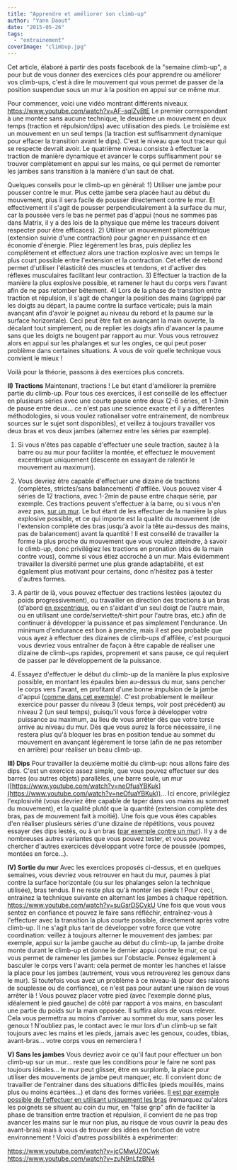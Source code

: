 ```yaml
---
title: "Apprendre et améliorer son climb-up"
author: "Yann Daout"
date: "2015-05-26"
tags: 
  - "entrainement"
coverImage: "climbup.jpg"
---
```


Cet article, élaboré à partir des posts facebook de la "semaine climb-up", a pour but de vous donner des exercices clés pour apprendre ou améliorer vos climb-ups, c'est à dire le mouvement qui vous permet de passer de la position suspendue sous un mur à la position en appui sur ce même mur.

Pour commencer, voici une vidéo montrant différents niveaux. https://www.youtube.com/watch?v=AF-sqlZvBtE Le premier correspondant à une montée sans aucune technique, le deuxième un mouvement en deux temps (traction et répulsion/dips) avec utilisation des pieds. Le troisième est un mouvement en un seul temps (la traction est suffisamment dynamique pour effacer la transition avant le dips). C'est le niveau que tout traceur qui se respecte devrait avoir. Le quatrième niveau consiste à effectuer la traction de manière dynamique et avancer le corps suffisamment pour se trouver complètement en appui sur les mains, ce qui permet de remonter les jambes sans transition à la manière d'un saut de chat.

Quelques conseils pour le climb-up en général: 1) Utiliser une jambe pour pousser contre le mur. Plus cette jambe sera placée haut au début du mouvement, plus il sera facile de pousser directement contre le mur. Et effectivement il s'agit de pousser perpendiculairement à la surface du mur, car la poussée vers le bas ne permet pas d'appui (nous ne sommes pas dans Matrix, il y a des lois de la physique que même les traceurs doivent respecter pour être efficaces). 2) Utiliser un mouvement pliométrique (extension suivie d'une contraction) pour gagner en puissance et en économie d'énergie. Pliez légèrement les bras, puis dépliez les complètement et effectuez alors une traction explosive avec un temps le plus court possible entre l'extension et la contraction. Cet effet de rebond permet d'utiliser l'élasticité des muscles et tendons, et d'activer des réflexes musculaires facilitant leur contraction. 3) Effectuer la traction de la manière la plus explosive possible, et ramener le haut du corps vers l'avant afin de ne pas retomber bêtement. 4) Lors de la phase de transition entre traction et répulsion, il s'agit de changer la position des mains (agrippé par les doigts au départ, la paume contre la surface verticale; puis la main avançant afin d'avoir le poignet au niveau du rebord et la paume sur la surface horizontale). Ceci peut être fait en avançant la main ouverte, la décalant tout simplement, ou de replier les doigts afin d'avancer la paume sans que les doigts ne bougent par rapport au mur. Vous vous retrouvez alors en appui sur les phalanges et sur les ongles, ce qui peut poser problème dans certaines situations. A vous de voir quelle technique vous convient le mieux !

Voilà pour la théorie, passons à des exercices plus concrets.

**II) Tractions** Maintenant, tractions ! Le but étant d'améliorer la première partie du climb-up. Pour tous ces exercices, il est conseillé de les effectuer en plusieurs séries avec une courte pause entre deux (2-6 séries, et 1-3min de pause entre deux... ce n'est pas une science exacte et il y a différentes méthodologies, si vous voulez rationaliser votre entrainement, de nombreux sources sur le sujet sont disponibles), et veillez à toujours travailler vos deux bras et vos deux jambes (alternez entre les séries par exemple).

1) Si vous n'êtes pas capable d'effectuer une seule traction, sautez à la barre ou au mur pour faciliter la montée, et effectuez le mouvement excentrique uniquement (descente en essayant de ralentir le mouvement au maximum).

2) Vous devriez être capable d'effectuer une dizaine de tractions (complètes, strictes/sans balancement) d'affilée. Vous pouvez viser 4 séries de 12 tractions, avec 1-2min de pause entre chaque série, par exemple. Ces tractions peuvent s'effectuer à la barre, ou si vous n'en avez pas, [sur un mur](https://www.youtube.com/watch?v=KRDEJYqLmfc). Le but étant de les effectuer de la manière la plus explosive possible, et ce qui importe est la qualité du mouvement (de l'extension complète des bras jusqu'à avoir la tête au-dessus des mains, pas de balancement) avant la quantité ! Il est conseillé de travailler la forme la plus proche du mouvement que vous voulez atteindre, à savoir le climb-up, donc privilégiez les tractions en pronation (dos de la main contre vous), comme si vous étiez accroché à un mur. Mais évidemment travailler la diversité permet une plus grande adaptabilité, et est également plus motivant pour certains, donc n'hésitez pas à tester d'autres formes.

3) A partir de là, vous pouvez effectuer des tractions lestées (ajoutez du poids progressivement), ou travailler en direction des tractions à un bras (d'abord [en excentrique](https://www.youtube.com/watch?v=tT4e9svD4qs), ou en s'aidant d'un seul doigt de l'autre main, ou en utilisant une corde/serviette/t-shirt pour l'autre bras, etc.) afin de continuer à développer la puissance et pas simplement l'endurance. Un minimum d'endurance est bon à prendre, mais il est peu probable que vous ayez à effectuer des dizaines de climb-ups d'affilée, c'est pourquoi vous devriez vous entraîner de façon à être capable de réaliser une dizaine de climb-ups rapides, proprement et sans pause, ce qui requiert de passer par le développement de la puissance.

4) Essayez d'effectuer le début du climb-up de la manière la plus explosive possible, en montant les épaules bien au-dessus du mur, sans pencher le corps vers l'avant, en profitant d'une bonne impulsion de la jambe d'appui ([comme dans cet exemple](https://www.youtube.com/watch?v=_OdkawBWT3s)). C'est probablement le meilleur exercice pour passer du niveau 3 (deux temps, voir post précédent) au niveau 2 (un seul temps), puisqu'il vous force à développer votre puissance au maximum, au lieu de vous arrêter dès que votre torse arrive au niveau du mur. Dès que vous aurez la force nécessaire, il ne restera plus qu'à bloquer les bras en position tendue au sommet du mouvement en avançant légèrement le torse (afin de ne pas retomber en arrière) pour réaliser un beau climb-up.

**III) Dips** Pour travailler la deuxième moitié du climb-up: nous allons faire des dips. C'est un exercice assez simple, que vous pouvez effectuer sur des barres (ou autres objets) parallèles, une barre seule, un mur ([https://www.youtube.com/watch?v=neOfuaYBKuk](https://www.youtube.com/watch?v=neOfuaYBKuk))... Ici encore, privilégiez l'explosivité (vous devriez être capable de taper dans vos mains au sommet du mouvement), et la qualité plutôt que la quantité (extension complète des bras, pas de mouvement fait à moitié). Une fois que vous êtes capables d'en réaliser plusieurs séries d'une dizaine de répétitions, vous pouvez essayer des dips lestés, ou à un bras ([par exemple contre un mur](https://www.youtube.com/watch?v=B-061VokdNk)). Il y a de nombreuses autres variantes que vous pouvez tester, et vous pouvez chercher d'autres exercices développant votre force de poussée (pompes, montées en force...).

**IV) Sortie du mur** Avec les exercices proposés ci-dessus, et en quelques semaines, vous devriez vous retrouver en haut du mur, paumes à plat contre la surface horizontale (ou sur les phalanges selon la technique utilisée), bras tendus. Il ne reste plus qu'à monter les pieds ! Pour ceci, entrainez la technique suivante en alternant les jambes à chaque répétition. https://www.youtube.com/watch?v=suGsrDSCykU Une fois que vous vous sentez en confiance et pouvez le faire sans réfléchir, entraînez-vous à l'effectuer avec la transition la plus courte possible, directement après votre climb-up. Il ne s'agit plus tant de développer votre force que votre coordination: veillez à toujours alterner le mouvement des jambes: par exemple, appui sur la jambe gauche au début du climb-up, la jambe droite monte durant le climb-up et donne le dernier appui contre le mur, ce qui vous permet de ramener les jambes sur l'obstacle. Pensez également à basculer le corps vers l'avant: cela permet de monter les hanches et laisse la place pour les jambes (autrement, vous vous retrouverez les genoux dans le mur). Si toutefois vous avez un problème à ce niveau-là (pour des raisons de souplesse ou de confiance), ce n'est pas pour autant une raison de vous arrêter là ! Vous pouvez placer votre pied (avec l'exemple donné plus, idéalement le pied gauche) de côté par rapport à vos mains, en basculant une partie du poids sur la main opposée. Il suffira alors de vous relever. Cela vous permettra au moins d'arriver au sommet du mur, sans poser les genoux ! N'oubliez pas, le contact avec le mur lors d'un climb-up se fait toujours avec les mains et les pieds, jamais avec les genoux, coudes, tibias, avant-bras... votre corps vous en remerciera !

**V) Sans les jambes** Vous devriez avoir ce qu'il faut pour effectuer un bon climb-up sur un mur... reste que les conditions pour le faire ne sont pas toujours idéales... le mur peut glisser, être en surplomb, la place pour utiliser des mouvements de jambe peut manquer, etc. Il convient donc de travailler de l'entrainer dans des situations difficiles (pieds mouillés, mains plus ou moins écartées...) et dans des formes variées. [Il est par exemple possible de l'effectuer en utilisant uniquement les bras](https://www.youtube.com/watch?v=28gN5GPnfnQ) (remarquez qu'alors les poignets se situent au coin du mur, en "false grip" afin de faciliter la phase de transition entre traction et répulsion, il convient de ne pas trop avancer les mains sur le mur non plus, au risque de vous ouvrir la peau des avant-bras) mais à vous de trouver des idées en fonction de votre environnement ! Voici d'autres possibilités à expérimenter:

https://www.youtube.com/watch?v=jcCMwUZ0Cwk https://www.youtube.com/watch?v=zuN9nLfzBN4

